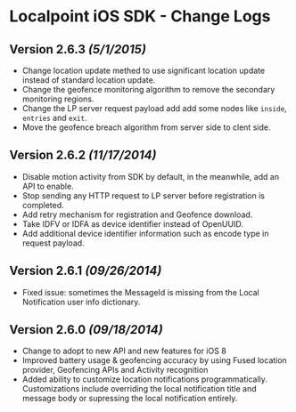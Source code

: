 Localpoint iOS SDK - Change Logs
==========

Version 2.6.3 *(5/1/2015)*
----------------------------
* Change location update methed to use significant location update instead of standard location update.
* Change the geofence monitoring algorithm to remove the secondary monitoring regions.
* Change the LP server request payload add add some nodes like `inside`, `entries` and `exit`.
* Move the geofence breach algorithm from server side to clent side.

Version 2.6.2 *(11/17/2014)*
----------------------------
* Disable motion activity from SDK by default, in the meanwhile, add an API to enable.
* Stop sending any HTTP request to LP server before registration is completed.
* Add retry mechanism for registration and Geofence download.
* Take IDFV or IDFA as device identifier instead of OpenUUID.
* Add additional device identifier information such as encode type in request payload.

Version 2.6.1 *(09/26/2014)*
----------------------------
* Fixed issue: sometimes the MessageId is missing from the Local Notification user info dictionary.

Version 2.6.0 *(09/18/2014)*
----------------------------
* Change to adopt to new API and new features for iOS 8
* Improved battery usage & geofencing accuracy by using Fused location provider, Geofencing APIs and Activity recognition
* Added ability to customize location notifications programmatically. Customizations include overriding the local notification title and message body or supressing the local notification entirely.

